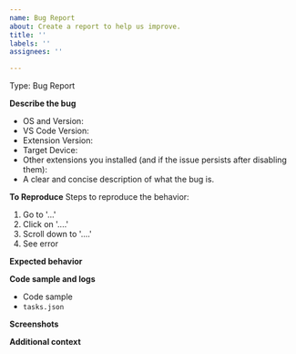 ```yaml
---
name: Bug Report
about: Create a report to help us improve.
title: ''
labels: ''
assignees: ''

---
```


<!-- Prior to creating a bug report, please review
existing issues at https://github.com/ARM-software/vscode-remote-build/issues
to avoid creating duplicates.
-->

Type: Bug Report

**Describe the bug**
- OS and Version:
- VS Code Version:
- Extension Version:
- Target Device:
- Other extensions you installed (and if the issue persists after disabling them):
- A clear and concise description of what the bug is.

**To Reproduce**
Steps to reproduce the behavior:
1. Go to '...'
2. Click on '....'
3. Scroll down to '....'
4. See error

**Expected behavior**
<!-- A clear and concise description of what you expected to happen. -->

**Code sample and logs**
- Code sample
- `tasks.json`

**Screenshots**
<!-- If applicable, add screenshots to help explain your problem. -->

**Additional context**
<!-- Provide any other context about the problem. -->
